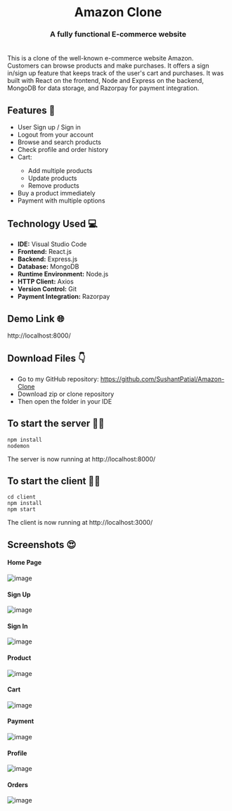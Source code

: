 # <div align="center">Amazon Clone</div>

### <div align="center">A fully functional E-commerce website</div><br>

This is a clone of the well-known e-commerce website Amazon. Customers can browse products and make purchases. It offers a sign in/sign up feature that keeps track of the user's cart and purchases. It was built with React on the frontend, Node and Express on the backend, MongoDB for data storage, and Razorpay for payment integration.

## Features 📃

<ul>
  <li>User Sign up / Sign in</li>
  <li>Logout from your account</li>
  <li>Browse and search products</li>
  <li>Check profile and order history</li>
  <li>Cart:</li>
  <ul>
    <li>Add multiple products</li>
    <li>Update products</li>
    <li>Remove products</li>
  </ul>
  <li>Buy a product immediately</li>
  <li>Payment with multiple options</li>
</ul>

## Technology Used 💻

<ul>
  <li><strong>IDE:</strong> Visual Studio Code</li>
  <li><strong>Frontend:</strong> React.js</li>
  <li><strong>Backend:</strong> Express.js</li>
  <li><strong>Database:</strong> MongoDB</li>
  <li><strong>Runtime Environment:</strong> Node.js</li>
  <li><strong>HTTP Client:</strong> Axios</li>
  <li><strong>Version Control:</strong> Git</li>
  <li><strong>Payment Integration:</strong> Razorpay</li>
</ul>

## Demo Link 🌐

http://localhost:8000/

## Download Files 👇

- Go to my GitHub repository: https://github.com/SushantPatial/Amazon-Clone
- Download zip or clone repository
- Then open the folder in your IDE

## To start the server 👨‍💻

```shell
npm install
nodemon
```

The server is now running at http://localhost:8000/

## To start the client 👩‍💻

```shell
cd client
npm install
npm start
```

The client is now running at http://localhost:3000/

## Screenshots 😍

#### Home Page

![image](https://user-images.githubusercontent.com/84243683/168798477-5441dcb3-f0dc-422d-83bb-e14dee297576.png)

#### Sign Up

![image](https://user-images.githubusercontent.com/84243683/168797684-01651633-52f3-40e9-887a-8cbca72d4491.png)

#### Sign In

![image](https://user-images.githubusercontent.com/84243683/168797547-ccbac103-eb06-49dc-a509-d61caf15603f.png)

#### Product

![image](https://user-images.githubusercontent.com/84243683/168797859-25d26a38-d48c-48fa-8ff5-d21ade5621b4.png)

#### Cart

![image](https://user-images.githubusercontent.com/84243683/168797981-ea56d3a5-256f-4280-b75a-7fa54952c147.png)

#### Payment

![image](https://user-images.githubusercontent.com/84243683/168798064-dc774ad5-89e6-4a83-aecd-ebcf75c6cd80.png)

#### Profile

![image](https://user-images.githubusercontent.com/84243683/168798275-e195649f-f0e6-4648-b96d-2c09ab6a72d5.png)

#### Orders

![image](https://user-images.githubusercontent.com/84243683/168798196-7ed1a8a0-7622-428f-a291-84d9ca92ee06.png)
